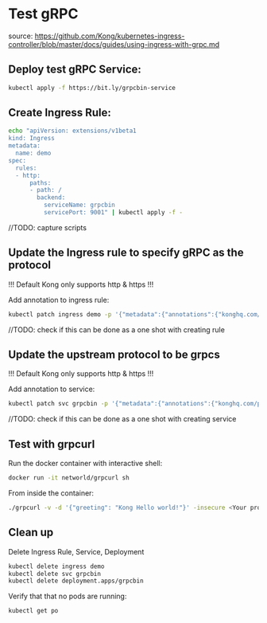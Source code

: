 # Test gRPC 

source: https://github.com/Kong/kubernetes-ingress-controller/blob/master/docs/guides/using-ingress-with-grpc.md

## Deploy test gRPC Service:
```bash
kubectl apply -f https://bit.ly/grpcbin-service
```

## Create Ingress Rule:
```bash
echo "apiVersion: extensions/v1beta1
kind: Ingress
metadata:
  name: demo
spec:
  rules:
  - http:
      paths:
      - path: /
        backend:
          serviceName: grpcbin
          servicePort: 9001" | kubectl apply -f -
```

//TODO: capture scripts

## Update the Ingress rule to specify gRPC as the protocol

!!! Default Kong only supports http & https !!!

Add annotation to ingress rule:
```bash
kubectl patch ingress demo -p '{"metadata":{"annotations":{"konghq.com/protocols":"grpc,grpcs"}}}'
```

//TODO: check if this can be done as a one shot with creating rule

## Update the upstream protocol to be grpcs
!!! Default Kong only supports http & https !!!

Add annotation to service:
```bash
kubectl patch svc grpcbin -p '{"metadata":{"annotations":{"konghq.com/protocol":"grpcs"}}}'
```

//TODO: check if this can be done as a one shot with creating service

## Test with grpcurl

Run the docker container with interactive shell:
```bash
docker run -it networld/grpcurl sh
```

From inside the container:
```bash
./grpcurl -v -d '{"greeting": "Kong Hello world!"}' -insecure <Your proxy hostname>:443 hello.HelloService.SayHello
```

## Clean up

Delete Ingress Rule, Service, Deployment
```bash
kubectl delete ingress demo
kubectl delete svc grpcbin
kubectl delete deployment.apps/grpcbin
```

Verify that that no pods are running:
```bash
kubectl get po
```